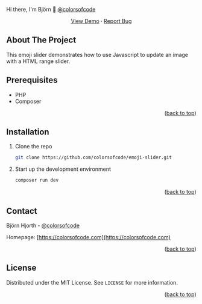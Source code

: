 <a name="readme-top"></a>

Hi there, I'm Björn 👋 
[@colorsofcode](https://twitter.com/colorsofcode)

<p align="center">
<a href="https://colorsofcode.com/demo/emoji-slider">View Demo</a>
·
<a href="https://github.com/colorsofcode/issues">Report Bug</a>
</p>

<!-- ABOUT -->
## About The Project

This emoji slider demonstrates how to use Javascript to update an image with a HTML range slider.

<!-- PREREQUISITES -->
## Prerequisites

* PHP
* Composer

<p align="right">(<a href="#readme-top">back to top</a>)</p>

<!-- INSTALLATION -->
## Installation 

1. Clone the repo
   ```sh
   git clone https://github.com/colorsofcode/emoji-slider.git
   ```
2. Start up the development environment
   ```bash
   composer run dev
   ```

<p align="right">(<a href="#readme-top">back to top</a>)</p>

<!-- CONTACT -->
## Contact

Björn Hjorth - [@colorsofcode](https://twitter.com/colorsofcode)

Homepage: [https://colorsofcode.com](https://colorsofcode.com)

<p align="right">(<a href="#readme-top">back to top</a>)</p>

<!-- LICENSE -->
## License

Distributed under the MIT License. See `LICENSE` for more information.

<p align="right">(<a href="#readme-top">back to top</a>)</p>